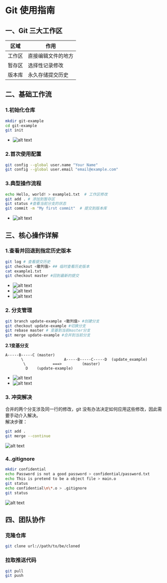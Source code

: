 # Git 使用指南
## 一、Git 三大工作区
| 区域            | 作用           | 
|-----------------|---------------------|
| 工作区  | 直接编辑文件的地方            | 
| 暂存区  | 选择性记录修改                | 
| 版本库  | 永久存储提交历史              | 
## 二、基础工作流
### 1.初始化仓库
```bash
mkdir git-example
cd git-example
git init
```
- ![alt text](3.png)
### 2.首次使用配置
```bash
git config --global user.name "Your Name"
git config --global user.email "email@example.com"
```
### 3.典型操作流程
```bash
echo Hello, world! > example1.txt  # 工作区修改
git add . # 添加到暂存区
git status #查看当前分支的状态
git commit -m "My first commit"  # 提交到版本库
```
- ![alt text](4.png)
## 三、核心操作详解
### 1.查看并回退到指定历史版本
```bash
git log # 查看提交历史
git checkout <散列值> ## 临时查看历史版本
cat example1.txt
git checkout master #回到最新的提交
```
- ![alt text](4.png)
- ![alt text](5.png)
- ![alt text](6.png)
### 2. 分支管理 ###
```bash
git branch update-example <散列值> #创建分支
git checkout update-example #切换分支
git rebase master # 变基到当前master分支
git merge update-example #合并到当前分支
```
**2.1变基分支**
```plain
A-----B-----C (master)
       \                  A-----B-----C-----D  (update_example)
        \            ===>         (master)
         D    (update-example)
```
- ![alt text](8.png)
- ![alt text](9.png)
### 3. 冲突解决 ###
合并的两个分支涉及同一行的修改，git 没有办法决定如何应用这些修改，因此需要手动介入解决。   
解决步骤：  
```bash
git add .
git merge --continue
```
![alt text](10.png)
### 4..gitignore ###
```bash
mkdir confidential
echo Password is not a good password > confidential/password.txt
echo This is pretend to be a object file > main.o
git status
echo confidential\n\*.o > .gitignore
git status
```
![alt text](7.png)
## 四、团队协作 ##
### 克隆仓库 ###
```bash
git clone url://path/to/be/cloned
```
### 拉取推送代码 ###
```bash
git pull
git push
```
